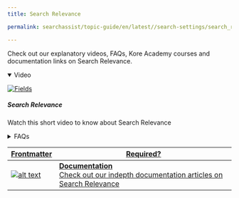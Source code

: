 ```yaml
---
title: Search Relevance

permalink: searchassist/topic-guide/en/latest//search-settings/search_relevance

---
```

<!--#### Topic Guide
###### Results Insights-->

  Check out our explanatory videos, FAQs, Kore Academy courses and documentation links on Search Relevance.

<details class="introduction-video" open>
  <summary>Video
  </summary>
  
   [![Fields](images/VideoCoverImage.png)](https://player.vimeo.com/video/751565610?h=2562dda9ac&amp)

  ##### Search Relevance 
  Watch this short video to know about Search Relevance

</details>

<details>
  <summary>FAQs
  </summary>

  <a class="doc-link" target="_blank" href="https://docs.kore.ai/searchassist/manage-relevance/search-relevance/">
 
  What is Search Relevance?


</a>

 <a class="doc-link" target="_blank" href="https://docs.kore.ai/searchassist/manage-relevance/search-relevance/">
 
  What is Match Threshold?


</a>
 
 
</details>


<a class="doc-link" target="_blank" href="https://docs.kore.ai/searchassist/manage-relevance/search-relevance/">
 

| Frontmatter | Required? |
|-------------|-------------|
| ![alt text](images/SA_Documentation.svg "Title") | **Documentation**  <br /> Check out our indepth documentation articles on Search Relevance | 


</a>
